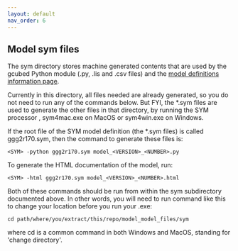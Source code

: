 ```yaml
---
layout: default
nav_order: 6
---
```


## Model sym files

The sym directory stores machine generated contents that are used by the gcubed Python module (.py, .lis and .csv files) and 
the [model definitions information page](../model/sym/model_2R_164.html).

Currently in this directory, all files needed are already generated, so you do not need to run any of the commands below. 
But FYI, the *.sym files are used to generate the other files in that directory, by running the SYM processor <SYM>, sym4mac.exe on MacOS or sym4win.exe on Windows.

If the root file of the SYM model definition (the *.sym files) is called ggg2r170.sym, then the command to generate these files is:
```
<SYM> -python ggg2r170.sym model_<VERSION>_<NUMBER>.py
```

To generate the HTML documentation of the model, run:
```
<SYM> -html ggg2r170.sym model_<VERSION>_<NUMBER>.html
```

Both of these commands should be run from within the sym subdirectory documented above. In other words, you will need to run command like this to change your location before you run your .exe:
```
cd path/where/you/extract/this/repo/model_model_files/sym
```
where cd is a common command in both Windows and MacOS, standing for 'change directory'.
  

